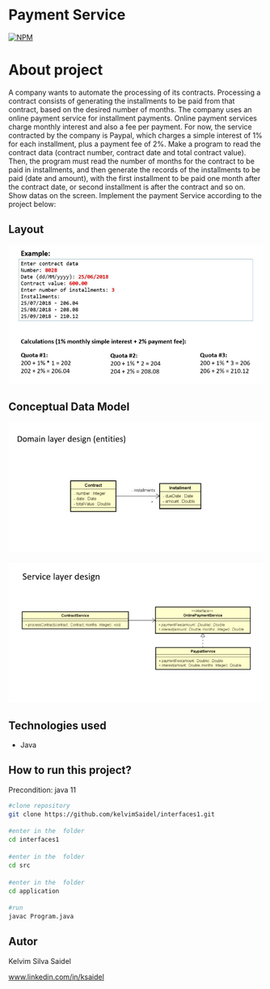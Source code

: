 # Payment Service

[![NPM](https://img.shields.io/npm/l/react)](https://github.com/kelvimSaidel/composition_and_enumeration_java/blob/master/LICENSE)


# About project

A company wants to automate the processing of its contracts. Processing a contract consists of generating the installments to be paid from that contract,
based on the desired number of months.
The company uses an online payment service for installment payments. Online payment services charge monthly interest and also a fee per payment. 
For now, the service contracted by the company is Paypal, which charges a simple interest of 1% for each installment, plus a payment fee of 2%.
Make a program to read the contract data (contract number, contract date and total contract value).
Then, the program must read the number of months for the contract to be paid in installments, and then generate the records of the installments to be paid (date and amount),
with the first installment to be paid one month after the contract date, or second installment is after the contract and so on. 
Show datas on the screen. Implement the payment Service according to the project below:

## Layout

![INTERFACE](https://github.com/kelvimSaidel/Interfaces1/blob/65011d9d44dd29fc95f0b5f38cfda772d981cf6e/src/assets/example.JPG)

## Conceptual Data Model

![CONCEPTUAL_DATA_MODEL](https://github.com/kelvimSaidel/interfaces1/blob/b957089adcc2b5d8adba4effc0a5012b6cdabd6e/src/assets/conceptual_data_model_entities.JPG)

![CONCEPTUAL_DATA_MODEL](https://github.com/kelvimSaidel/interfaces1/blob/d883b3f7866cd7089219cc75a69fe893355123bc/src/assets/conceptual_data_model_service.JPG)


## Technologies used

- Java

## How to run this project?

Precondition: java 11

```bash
#clone repository
git clone https://github.com/kelvimSaidel/interfaces1.git

#enter in the  folder
cd interfaces1

#enter in the  folder
cd src

#enter in the  folder
cd application

#run
javac Program.java
```

## Autor

Kelvim Silva Saidel

www.linkedin.com/in/ksaidel


